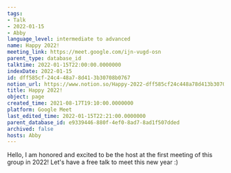 ```yaml
---
tags:
- Talk
- 2022-01-15
- Abby
language_level: intermediate to advanced
name: Happy 2022!
meeting_link: https://meet.google.com/ijn-vugd-osn
parent_type: database_id
talktime: 2022-01-15T22:00:00.0000000
indexDate: 2022-01-15
id: dff585cf-24c4-48a7-8d41-3b30708b0767
notion_url: https://www.notion.so/Happy-2022-dff585cf24c448a78d413b30708b0767
title: Happy 2022!
object: page
created_time: 2021-08-17T19:10:00.0000000
platform: Google Meet
last_edited_time: 2022-01-15T22:21:00.0000000
parent_database_id: e9339446-880f-4ef0-8ad7-8ad1f507dded
archived: false
hosts: Abby
---
```


Hello, I am honored and excited to be the host at the first meeting of this group in 2022! Let's have a free talk to meet this new year :)





